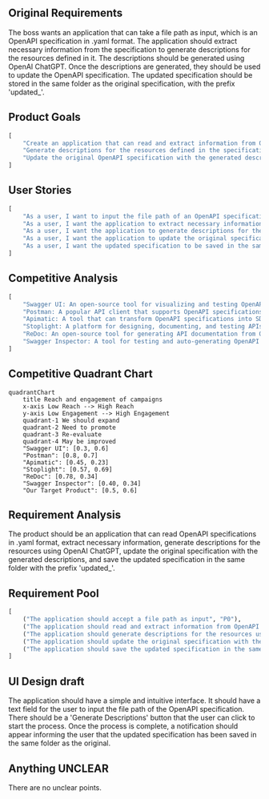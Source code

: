 ## Original Requirements
The boss wants an application that can take a file path as input, which is an OpenAPI specification in .yaml format. The application should extract necessary information from the specification to generate descriptions for the resources defined in it. The descriptions should be generated using OpenAI ChatGPT. Once the descriptions are generated, they should be used to update the OpenAPI specification. The updated specification should be stored in the same folder as the original specification, with the prefix 'updated_'.

## Product Goals
```python
[
    "Create an application that can read and extract information from OpenAPI specifications in .yaml format",
    "Generate descriptions for the resources defined in the specification using OpenAI ChatGPT",
    "Update the original OpenAPI specification with the generated descriptions and save it in the same folder with the prefix 'updated_'"
]
```

## User Stories
```python
[
    "As a user, I want to input the file path of an OpenAPI specification in .yaml format into the application",
    "As a user, I want the application to extract necessary information from the specification",
    "As a user, I want the application to generate descriptions for the resources defined in the specification using OpenAI ChatGPT",
    "As a user, I want the application to update the original specification with the generated descriptions",
    "As a user, I want the updated specification to be saved in the same folder as the original, with the prefix 'updated_'"
]
```

## Competitive Analysis
```python
[
    "Swagger UI: An open-source tool for visualizing and testing OpenAPI specifications. However, it does not generate descriptions or update specifications.",
    "Postman: A popular API client that supports OpenAPI specifications. It can generate collections from specifications but does not generate descriptions or update specifications.",
    "Apimatic: A tool that can transform OpenAPI specifications into SDKs, but it does not generate descriptions or update specifications.",
    "Stoplight: A platform for designing, documenting, and testing APIs. It supports OpenAPI specifications but does not generate descriptions or update specifications.",
    "ReDoc: An open-source tool for generating API documentation from OpenAPI specifications. It does not update specifications.",
    "Swagger Inspector: A tool for testing and auto-generating OpenAPI documentation. However, it does not update specifications."
]
```

## Competitive Quadrant Chart
```mermaid
quadrantChart
    title Reach and engagement of campaigns
    x-axis Low Reach --> High Reach
    y-axis Low Engagement --> High Engagement
    quadrant-1 We should expand
    quadrant-2 Need to promote
    quadrant-3 Re-evaluate
    quadrant-4 May be improved
    "Swagger UI": [0.3, 0.6]
    "Postman": [0.8, 0.7]
    "Apimatic": [0.45, 0.23]
    "Stoplight": [0.57, 0.69]
    "ReDoc": [0.78, 0.34]
    "Swagger Inspector": [0.40, 0.34]
    "Our Target Product": [0.5, 0.6]
```

## Requirement Analysis
The product should be an application that can read OpenAPI specifications in .yaml format, extract necessary information, generate descriptions for the resources using OpenAI ChatGPT, update the original specification with the generated descriptions, and save the updated specification in the same folder with the prefix 'updated_'.

## Requirement Pool
```python
[
    ("The application should accept a file path as input", "P0"),
    ("The application should read and extract information from OpenAPI specifications in .yaml format", "P0"),
    ("The application should generate descriptions for the resources using OpenAI ChatGPT", "P0"),
    ("The application should update the original specification with the generated descriptions", "P0"),
    ("The application should save the updated specification in the same folder with the prefix 'updated_'", "P0")
]
```

## UI Design draft
The application should have a simple and intuitive interface. It should have a text field for the user to input the file path of the OpenAPI specification. There should be a 'Generate Descriptions' button that the user can click to start the process. Once the process is complete, a notification should appear informing the user that the updated specification has been saved in the same folder as the original.

## Anything UNCLEAR
There are no unclear points.